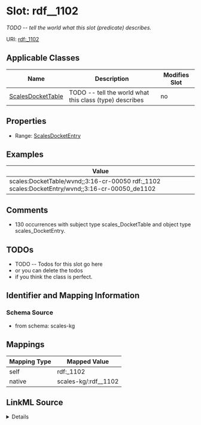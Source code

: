 

# Slot: rdf__1102


_TODO -- tell the world what this slot (predicate) describes._





URI: [rdf:_1102](http://www.w3.org/1999/02/22-rdf-syntax-ns#_1102)



<!-- no inheritance hierarchy -->





## Applicable Classes

| Name | Description | Modifies Slot |
| --- | --- | --- |
| [ScalesDocketTable](../classes/ScalesDocketTable.md) | TODO -- tell the world what this class (type) describes |  no  |







## Properties

* Range: [ScalesDocketEntry](../classes/ScalesDocketEntry.md)






## Examples

| Value |
| --- |
| scales:DocketTable/wvnd;;3:16-cr-00050 rdf:_1102 scales:DocketEntry/wvnd;;3:16-cr-00050_de1102 |

## Comments

* 130 occurrences with subject type scales_DocketTable and object type scales_DocketEntry.

## TODOs

* TODO -- Todos for this slot go here
* or you can delete the todos
* if you think the class is perfect.

## Identifier and Mapping Information







### Schema Source


* from schema: scales-kg




## Mappings

| Mapping Type | Mapped Value |
| ---  | ---  |
| self | rdf:_1102 |
| native | scales-kg/:rdf__1102 |




## LinkML Source

<details>
```yaml
name: rdf__1102
description: TODO -- tell the world what this slot (predicate) describes.
todos:
- TODO -- Todos for this slot go here
- or you can delete the todos
- if you think the class is perfect.
comments:
- 130 occurrences with subject type scales_DocketTable and object type scales_DocketEntry.
examples:
- value: scales:DocketTable/wvnd;;3:16-cr-00050 rdf:_1102 scales:DocketEntry/wvnd;;3:16-cr-00050_de1102
from_schema: scales-kg
rank: 1000
slot_uri: rdf:_1102
alias: rdf__1102
domain_of:
- scales_DocketTable
range: scales_DocketEntry

```
</details>